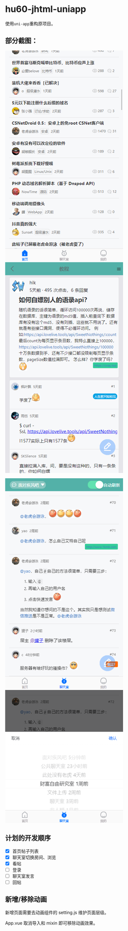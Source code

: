 # hu60-jhtml-uniapp

使用`uni-app`重构原项目。

## 部分截图：

![首页帖子列表](./screenshots/image-20210131175649489.png)  ![帖子详情](./screenshots/post-detail.png)

![聊天室](./screenshots/image-20210131175722178.png)  ![切换聊天室](./screenshots/image-20210131175743796.png)

## 计划的开发顺序

- [x] 首页帖子列表
- [x] 聊天室切换房间、浏览
- [x] 看帖
- [ ] 登录
- [ ] 聊天室发言
- [ ] 回帖

## 新增/移除动画

新增页面需要去动画组件的 setting.js 维护页面层级。

App.vue 取消导入和 mixin 即可移除动画效果。
